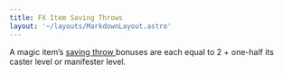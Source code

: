 ```yaml
---
title: FX Item Saving Throws
layout: '~/layouts/MarkdownLayout.astro'
---
```

A magic item’s [ saving throw ](/modern.d20.srd/basics/saving.throws) bonuses
are each equal to 2 + one-half its caster level or manifester level.


